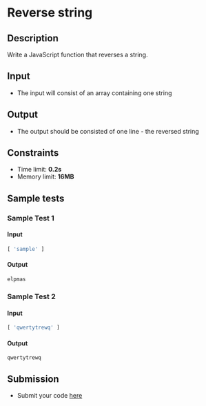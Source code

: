 # Reverse string

## Description
Write a JavaScript function that reverses a string.

## Input
- The input will consist of an array containing one string

## Output
- The output should be consisted of one line - the reversed string

## Constraints
- Time limit: **0.2s**
- Memory limit: **16MB**

## Sample tests

### Sample Test 1

#### Input
```js
[ 'sample' ]
```

#### Output
```
elpmas
```

### Sample Test 2

#### Input
```js
[ 'qwertytrewq' ]
```

#### Output
```
qwertytrewq
```

## Submission
- Submit your code [here](http://bgcoder.com/Contests/Compete/Index/364#0)

